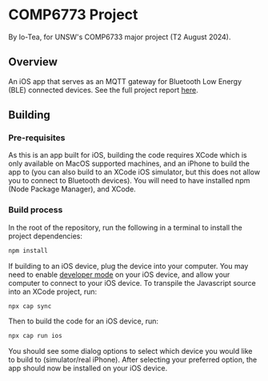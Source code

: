 # COMP6773 Project
By Io-Tea, for UNSW's COMP6733 major project (T2 August 2024).

## Overview
An iOS app that serves as an MQTT gateway for Bluetooth Low Energy (BLE) connected devices. See the full project report [here](https://docs.google.com/document/d/1q-OY4pcbmSYITKIX6146AHS_C1iR-LbfJMAFP771rkE/edit?usp=sharing). 

## Building

### Pre-requisites
As this is an app built for iOS, building the code requires XCode which is only available on MacOS supported machines, and an iPhone to build the app to (you can also build to an XCode iOS simulator, but this does not allow you to connect to Bluetooth devices). You will need to have installed npm (Node Package Manager), and XCode.

### Build process
In the root of the repository, run the following in a terminal to install the project dependencies:

```bash
npm install
```

If building to an iOS device, plug the device into your computer. You may need to enable [developer mode](https://docs.expo.dev/guides/ios-developer-mode/) on your iOS device, and allow your computer to connect to your iOS device. To transpile the Javascript source into an XCode project, run:

```bash
npx cap sync
```

Then to build the code for an iOS device, run:

```bash
npx cap run ios
```

You should see some dialog options to select which device you would like to build to (simulator/real iPhone). After selecting your preferred option, the app should now be installed on your iOS device.
